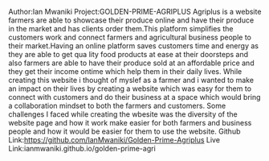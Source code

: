 Author:Ian Mwaniki
Project:GOLDEN-PRIME-AGRIPLUS
Agriplus is a website farmers are able to showcase their produce online and have their produce in the market and has clients order them.This platform simplifies the customers work and connect farmers and agricultural business people to their market.Having an online platform saves customers time and energy as they are able to get qua lity food products at ease at their doorsteps and also farmers are able to have their produce sold at an affordable price and they get their income ontime which help them in their daily lives.
While creating this website i thought of myslef as a farmer and i wanted to make an impact on their lives by creating a website which was easy for them to connect with customers and do their business at a space which would bring a collaboration mindset to both the farmers and customers. 
Some challenges I faced while creating the wbesite was the diversity of the website page and how it work make easier for both farmers and business people and how it would be easier for them to use the website.
Github Link:https://github.com/IanMwaniki/Golden-Prime-Agriplus
Live Link:ianmwaniki.github.io/golden-prime-agri
